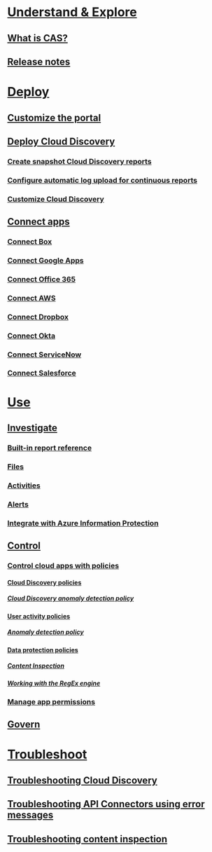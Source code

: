 # [Understand & Explore](what-is-cloud-app-security.md)
## [What is CAS?](what-is-cloud-app-security.md)
## [Release notes](release-notes.md)
# [Deploy](getting-started-with-cloud-app-security.md)
## [Customize the portal](general-setup.md)
## [Deploy Cloud Discovery](set-up-cloud-discovery.md)
### [Create snapshot Cloud Discovery reports](create-snapshot-cloud-discovery-reports.md)
### [Configure automatic log upload for continuous reports](configure-automatic-log-upload-for-continuous-reports.md)
### [Customize Cloud Discovery](working-with-cloud-discovery-data.md)
## [Connect apps](enable-instant-visibility-protection-and-governance-actions-for-your-apps.md)
### [Connect Box](connect-box-to-microsoft-cloud-app-security.md)
### [Connect Google Apps](connect-google-apps-to-microsoft-cloud-app-security.md)
### [Connect Office 365](connect-office-365-to-microsoft-cloud-app-security.md)
### [Connect AWS](connect-aws-to-microsoft-cloud-app-security.md)
### [Connect Dropbox](connect-dropbox-to-microsoft-cloud-app-security.md)
### [Connect Okta](connect-okta-to-microsoft-cloud-app-security.md)
### [Connect ServiceNow](connect-servicenow-to-microsoft-cloud-app-security.md)
### [Connect Salesforce](connect-salesforce-to-microsoft-cloud-app-security.md)
# [Use](daily-activities-to-protect-your-cloud-environment.md)
## [Investigate](investigate.md)
### [Built-in report reference](built-in-report-reference.md)
### [Files](file-filters.md)
### [Activities](activity-filters.md)
### [Alerts](monitor-alerts.md)
### [Integrate with Azure Information Protection](azip-integration.md)
## [Control](control.md)
### [Control cloud apps with policies](control-cloud-apps-with-policies.md)
#### [Cloud Discovery policies](cloud-discovery-policies.md)
##### [Cloud Discovery anomaly detection policy](cloud-discovery-anomaly-detection-policy.md)
#### [User activity policies](user-activity-policies.md)
##### [Anomaly detection policy](anomaly-detection-policy.md)
#### [Data protection policies](data-protection-policies.md)
##### [Content Inspection](content-inspection.md)
##### [Working with the RegEx engine](working-with-the-regex-engine.md)
### [Manage app permissions](manage-app-permissions.md)
## [Govern](governance-actions.md)
# [Troubleshoot](troubleshooting.md)
## [Troubleshooting Cloud Discovery](troubleshooting-cloud-discovery.md)
## [Troubleshooting API Connectors using error messages](troubleshooting-api-connectors-using-error-messages.md)
## [Troubleshooting content inspection](troubleshooting-content-inspection.md)